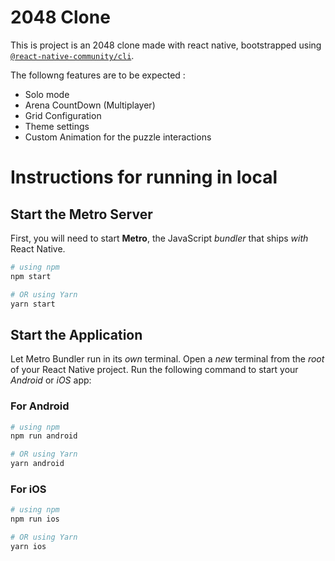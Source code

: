 

# 2048 Clone

This is project is an 2048 clone made with react native, bootstrapped using [`@react-native-community/cli`](https://github.com/react-native-community/cli).

The followng features are to be expected :

* Solo mode
* Arena CountDown (Multiplayer)
* Grid Configuration
* Theme settings
* Custom Animation for the puzzle interactions

# Instructions for running in local

## Start the Metro Server

First, you will need to start **Metro**, the JavaScript _bundler_ that ships _with_ React Native.

```bash
# using npm
npm start

# OR using Yarn
yarn start
```

## Start the Application

Let Metro Bundler run in its _own_ terminal. Open a _new_ terminal from the _root_ of your React Native project. Run the following command to start your _Android_ or _iOS_ app:

### For Android

```bash
# using npm
npm run android

# OR using Yarn
yarn android
```

### For iOS

```bash
# using npm
npm run ios

# OR using Yarn
yarn ios
```
